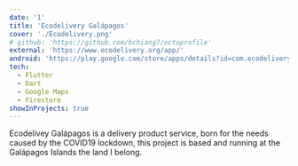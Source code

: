 ```yaml
---
date: '1'
title: 'Ecodelivery Galápagos'
cover: './Ecodelivery.png'
# github: 'https://github.com/bchiang7/octoprofile'
external: 'https://www.ecodelivery.org/app/'
android: 'https://play.google.com/store/apps/details?id=com.ecodelivery.market.app'
tech:
  - Flutter
  - Dart
  - Google Maps
  - Firestore
showInProjects: true
---
```


Ecodelivey Galápagos is a delivery product service, born for the needs caused by the COVID19 lockdown, this project is based and running at the Galápagos Islands the land I belong.

